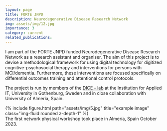 ```yaml
---
layout: page
title: FORTE JNPD 
description: Neurodegenerative Disease Research Network
img: assets/img/12.jpg
importance: 3
category: current
related_publications: 
---
```


I am part of the FORTE JNPD funded Neurodegenerative Disease Research Network as a research assistant and organiser. The aim of this project is to devise a methodological framework for using digital technology for digitized cognitive-psychosocial therapy and interventions for persons with MCI/dementia. Furthermore, these interventions are focused specifically on differential outcomes training and attentional control protocols. 

The project is run by members of the <a href="https://dice-r-lab.com/">DICE - lab</a> at the Institution for Applied IT, University in Gothenburg, Sweden and in close collaboration with University of Almería, Spain. 


</div>
<div class="row">
    <div class="col-sm mt-3 mt-md-0">
        {% include figure.html path="assets/img/5.jpg" title="example image" class="img-fluid rounded z-depth-1" %}
    </div>
</div>
<div class="caption">
    The first network physical workshop took place in Almería, Spain October 2023.
</div>


